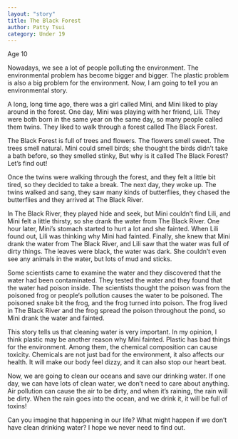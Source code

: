 ```yaml
---
layout: "story"
title: The Black Forest
author: Patty Tsui
category: Under 19
---
```


Age 10

Nowadays, we see a lot of people polluting the environment. The environmental problem has become bigger and bigger. The plastic problem is also a big problem for the environment. Now, I am going to tell you an environmental story. 

A long, long time ago, there was a girl called Mini, and Mini liked to play around in the forest. One day, Mini was playing with her friend, Lili. They were both born in the same year on the same day, so many people called them twins. They liked to walk through a forest called The Black Forest. 

The Black Forest is full of trees and flowers. The flowers smell sweet. The trees smell natural. Mini could smell birds; she thought the birds didn’t take a bath before, so they smelled stinky, But why is it called The Black Forest? Let’s find out! 

Once the twins were walking through the forest, and they felt a little bit tired, so they decided to take a break. The next day, they woke up. The twins walked and sang, they saw many kinds of butterflies, they chased the butterflies and they arrived at The Black River.

In The Black River, they played hide and seek, but Mini couldn’t find Lili, and Mini felt a little thirsty, so she drank the water from The Black River. One hour later, Mini’s stomach started to hurt a lot and she fainted. When Lili found out, Lili was thinking why Mini had fainted. Finally, she knew that Mini drank the water from The Black River, and Lili saw that the water was full of dirty things. The leaves were black, the water was dark. She couldn’t even see any animals in the water, but lots of mud and sticks. 

Some scientists came to examine the water and they discovered that the water had been contaminated. They tested the water and they found that the water had poison inside. The scientists thought the poison was from the poisoned frog or people‘s pollution causes the water to be poisoned. The poisoned snake bit the frog, and the frog turned into poison. The frog lived in The Black River and the frog spread the poison throughout the pond, so Mini drank the water and fainted. 

This story tells us that cleaning water is very important. In my opinion, I think plastic may be another reason why Mini fainted. Plastic has bad things for the environment. Among them, the chemical composition can cause toxicity. Chemicals are not just bad for the environment, it also affects our health.  It will make our body feel dizzy, and it can also stop our heart beat.

 Now, we are going to clean our oceans and save our drinking water. If one day, we can have lots of clean water, we don’t need to care about anything. Air pollution can cause the air to be dirty, and when it’s raining, the rain will be dirty. When the rain goes into the ocean, and we drink it, it will be full of toxins! 

Can you imagine that happening in our life? What might happen if we don’t have clean drinking water? I hope we never need to find out. 
